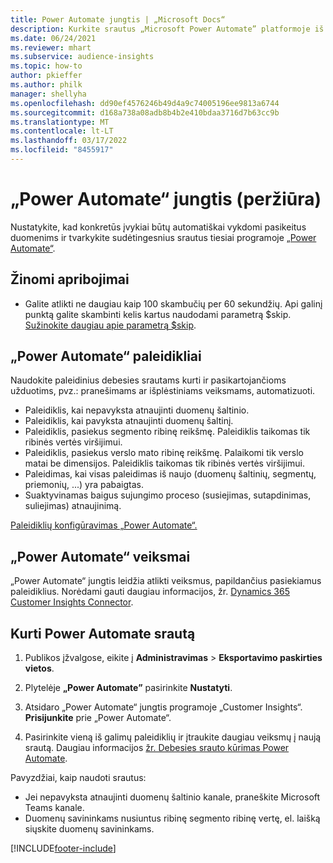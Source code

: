 ```yaml
---
title: Power Automate jungtis | „Microsoft Docs“
description: Kurkite srautus „Microsoft Power Automate” platformoje iš „Dynamics 365 Customer Insights”.
ms.date: 06/24/2021
ms.reviewer: mhart
ms.subservice: audience-insights
ms.topic: how-to
author: pkieffer
ms.author: philk
manager: shellyha
ms.openlocfilehash: dd90ef4576246b49d4a9c74005196ee9813a6744
ms.sourcegitcommit: d168a738a08adb8b4b2e410bdaa3716d7b63cc9b
ms.translationtype: MT
ms.contentlocale: lt-LT
ms.lasthandoff: 03/17/2022
ms.locfileid: "8455917"
---
```

# <a name="power-automate-connector-preview"></a>„Power Automate“ jungtis (peržiūra)

Nustatykite, kad konkretūs įvykiai būtų automatiškai vykdomi pasikeitus duomenims ir tvarkykite sudėtingesnius srautus tiesiai programoje [„Power Automate“](https://flow.microsoft.com/).

## <a name="known-limitations"></a>Žinomi apribojimai

- Galite atlikti ne daugiau kaip 100 skambučių per 60 sekundžių. Api galinį punktą galite skambinti kelis kartus naudodami parametrą $skip. [Sužinokite daugiau apie parametrą $skip](/connectors/customerinsights/#get-items-from-an-entity).

## <a name="power-automate-triggers"></a>„Power Automate“ paleidikliai

Naudokite paleidinius debesies srautams kurti ir pasikartojančioms užduotims, pvz.: pranešimams ar išplėstiniams veiksmams, automatizuoti. 

- Paleidiklis, kai nepavyksta atnaujinti duomenų šaltinio. 
- Paleidiklis, kai pavyksta atnaujinti duomenų šaltinį.
- Paleidiklis, pasiekus segmento ribinę reikšmę. Paleidiklis taikomas tik ribinės vertės viršijimui.
- Paleidiklis, pasiekus verslo mato ribinę reikšmę. Palaikomi tik verslo matai be dimensijos. Paleidiklis taikomas tik ribinės vertės viršijimui.
- Paleidimas, kai visas paleidimas iš naujo (duomenų šaltinių, segmentų, priemonių, ...) yra pabaigtas.
- Suaktyvinamas baigus sujungimo proceso (susiejimas, sutapdinimas, suliejimas) atnaujinimą.

[Paleidiklių konfigūravimas „Power Automate“.](https://flow.microsoft.com/connectors/shared_customerinsights/dynamics-365-customer-insights-connector/)

## <a name="power-automate-actions"></a>„Power Automate“ veiksmai

„Power Automate“ jungtis leidžia atlikti veiksmus, papildančius pasiekiamus paleidiklius. Norėdami gauti daugiau informacijos, žr. [Dynamics 365 Customer Insights Connector](/connectors/customerinsights/).

## <a name="create-a-power-automate-flow"></a>Kurti Power Automate srautą

1. Publikos įžvalgose, eikite į **Administravimas** > **Eksportavimo paskirties vietos**.

1. Plytelėje **„Power Automate”** pasirinkite **Nustatyti**.

1. Atsidaro „Power Automate“ jungtis programoje „Customer Insights“. **Prisijunkite** prie „Power Automate“.

1. Pasirinkite vieną iš galimų paleidiklių ir įtraukite daugiau veiksmų į naują srautą. Daugiau informacijos [žr. Debesies srauto kūrimas Power Automate](/power-automate/get-started-logic-flow).

Pavyzdžiai, kaip naudoti srautus: 
- Jei nepavyksta atnaujinti duomenų šaltinio kanale, praneškite Microsoft Teams kanale. 
- Duomenų savininkams nusiuntus ribinę segmento ribinę vertę, el. laišką siųskite duomenų savininkams.



[!INCLUDE[footer-include](../includes/footer-banner.md)]
